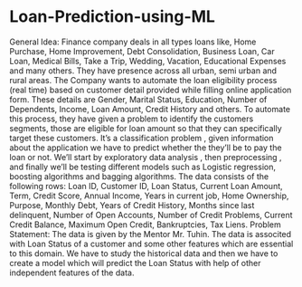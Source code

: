 # Loan-Prediction-using-ML
General Idea: Finance company deals in all types loans like, Home Purchase, Home Improvement, Debt Consolidation, Business Loan, Car Loan, Medical Bills, Take a Trip, Wedding, Vacation, Educational Expenses and many others. They have presence across all urban, semi urban and rural areas.  The Company wants to automate the loan eligibility process (real time) based on customer detail provided while filling online application form. These details are Gender, Marital Status, Education, Number of Dependents, Income, Loan Amount, Credit History and others. To automate this process, they have given a problem to identify the customers segments, those are eligible for loan amount so that they can specifically target these customers.  It’s a classification problem , given information about the application we have to predict whether the they’ll be to pay the loan or not. We’ll start by exploratory data analysis , then preprocessing , and finally we’ll be testing different models such as Logistic regression, boosting algorithms and bagging algorithms.  The data consists of the following rows: Loan ID, Customer ID, Loan Status, Current Loan Amount, Term, Credit Score, Annual Income, Years in current job, Home Ownership, Purpose, Monthly Debt, Years of Credit History, Months since last delinquent, Number of Open Accounts, Number of Credit Problems, Current Credit Balance, Maximum Open Credit, Bankruptcies, Tax Liens.  Problem Statement: The data is given by the Mentor Mr. Tuhin. The data is associted with Loan Status of a customer and some other features which are essential to this domain. We have to study the historical data and then we have to create a model which will predict the Loan Status with help of other independent features of the data.
